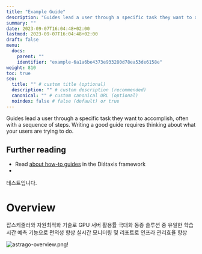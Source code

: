 ```yaml
---
title: "Example Guide"
description: "Guides lead a user through a specific task they want to accomplish, often with a sequence of steps."
summary: ""
date: 2023-09-07T16:04:48+02:00
lastmod: 2023-09-07T16:04:48+02:00
draft: false
menu:
  docs:
    parent: ""
    identifier: "example-6a1a6be4373e933280d78ea53de6158e"
weight: 810
toc: true
seo:
  title: "" # custom title (optional)
  description: "" # custom description (recommended)
  canonical: "" # custom canonical URL (optional)
  noindex: false # false (default) or true
---
```


Guides lead a user through a specific task they want to accomplish, often with a sequence of steps. Writing a good guide requires thinking about what your users are trying to do.

## Further reading

- Read [about how-to guides](https://diataxis.fr/how-to-guides/) in the Diátaxis framework
-
테스트입니다.

# Overview
잡스케줄러와 자원최적화 기술로 GPU 서버 활용률 극대화
동종 솔루션 중 유일한 학습시간 예측 기능으로 편의성 향상
실시간 모니터링 및 리포트로 인프라 관리효율 향상

![astrago-overview.png!](/images/astrago-overview.png)
